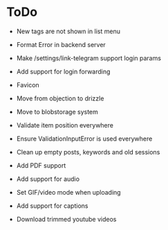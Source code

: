 # ToDo

- New tags are not shown in list menu
- Format Error in backend server
- Make /settings/link-telegram support login params
- Add support for login forwarding
- Favicon

- Move from objection to drizzle

- Move to blobstorage system

- Validate item position everywhere
- Ensure ValidationInputError is used everywhere
- Clean up empty posts, keywords and old sessions

- Add PDF support
- Add support for audio
- Set GIF/video mode when uploading

- Add support for captions
- Download trimmed youtube videos

